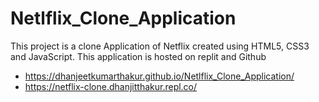 # Netlflix_Clone_Application

This project is a clone Application of Netflix created using HTML5, CSS3 and JavaScript. This application is hosted on replit and Github
- https://dhanjeetkumarthakur.github.io/Netlflix_Clone_Application/
- https://netflix-clone.dhanjitthakur.repl.co/
